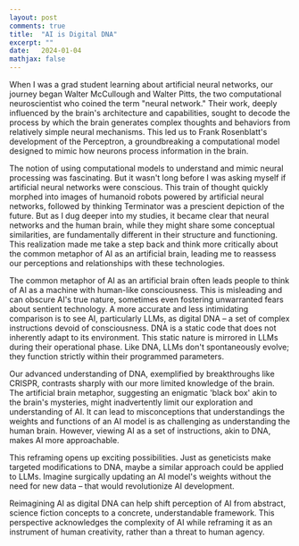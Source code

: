 ```yaml
---
layout: post
comments: true
title:  "AI is Digital DNA"
excerpt: ""
date:   2024-01-04
mathjax: false
---
```


When I was a grad student learning about artificial neural networks, our journey began Walter McCullough and Walter Pitts, the two computational neuroscientist who coined the term "neural network." Their work, deeply influenced by the brain's architecture and capabilities, sought to decode the process by which the brain generates complex thoughts and behaviors from relatively simple neural mechanisms. This led us to Frank Rosenblatt's development of the Perceptron, a groundbreaking a computational model designed to mimic how neurons process information in the brain.

The notion of using computational models to understand and mimic neural processing was fascinating. But it wasn't long before I was asking myself if artificial neural networks were conscious. This train of thought quickly morphed into images of humanoid robots powered by artificial neural networks, followed by thinking Terminator was a prescient depiction of the future. But as I dug deeper into my studies, it became clear that neural networks and the human brain, while they might share some conceptual similarities, are fundamentally different in their structure and functioning. This realization made me take a step back and think more critically about the common metaphor of AI as an artificial brain, leading me to reassess our perceptions and relationships with these technologies.

The common metaphor of AI as an artificial brain often leads people to think of AI as a machine with human-like consciousness. This is misleading and can obscure AI's true nature, sometimes even fostering unwarranted fears about sentient technology. A more accurate and less intimidating comparison is to see AI, particularly LLMs, as digital DNA – a set of complex instructions devoid of consciousness. DNA is a static code that does not inherently adapt to its environment. This static nature is mirrored in LLMs during their operational phase. Like DNA, LLMs don't spontaneously evolve; they function strictly within their programmed parameters.

Our advanced understanding of DNA, exemplified by breakthroughs like CRISPR, contrasts sharply with our more limited knowledge of the brain. The artificial brain metaphor, suggesting an enigmatic 'black box' akin to the brain's mysteries, might inadvertently limit our exploration and understanding of AI. It can lead to misconceptions that understandings the weights and functions of an AI model is as challenging as understanding the human brain. However, viewing AI as a set of instructions, akin to DNA, makes AI more approachable.

This reframing opens up exciting possibilities. Just as geneticists make targeted modifications to DNA, maybe a similar approach could be applied to LLMs. Imagine surgically updating an AI model's weights without the need for new data – that would revolutionize AI development.

Reimagining AI as digital DNA can help shift perception of AI from abstract, science fiction concepts to a concrete, understandable framework. This perspective acknowledges the complexity of AI while reframing it as an instrument of human creativity, rather than a threat to human agency.
